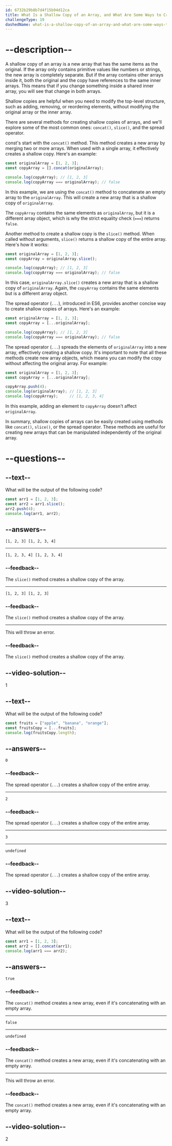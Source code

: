 ```yaml
---
id: 6732b29b8b7d4f15b94d12ca
title: What Is a Shallow Copy of an Array, and What Are Some Ways to Create These Copies?
challengeType: 19
dashedName: what-is-a-shallow-copy-of-an-array-and-what-are-some-ways-to-create-these-copies
---
```


# --description--

A shallow copy of an array is a new array that has the same items as the original. If the array only contains primitive values like numbers or strings, the new array is completely separate. But if the array contains other arrays inside it, both the original and the copy have references to the same inner arrays. This means that if you change something inside a shared inner array, you will see that change in both arrays.

Shallow copies are helpful when you need to modify the top-level structure, such as adding, removing, or reordering elements, without modifying the original array or the inner array.

There are several methods for creating shallow copies of arrays, and we'll explore some of the most common ones: `concat()`, `slice()`, and the spread operator.

const's start with the `concat()` method. This method creates a new array by merging two or more arrays. When used with a single array, it effectively creates a shallow copy. Here's an example:

```js
const originalArray = [1, 2, 3];
const copyArray = [].concat(originalArray);

console.log(copyArray); // [1, 2, 3]
console.log(copyArray === originalArray); // false
```

In this example, we are using the `concat()` method to concatenate an empty array to the `originalArray`. This will create a new array that is a shallow copy of `originalArray`. 

The `copyArray` contains the same elements as `originalArray`, but it is a different array object, which is why the strict equality check (`===`) returns `false`.

Another method to create a shallow copy is the `slice()` method. When called without arguments, `slice()` returns a shallow copy of the entire array. Here's how it works:

```js
const originalArray = [1, 2, 3];
const copyArray = originalArray.slice();

console.log(copyArray); // [1, 2, 3]
console.log(copyArray === originalArray); // false
```

In this case, `originalArray.slice()` creates a new array that is a shallow copy of `originalArray`. Again, the `copyArray` contains the same elements but is a different array object.

The spread operator (`...`), introduced in ES6, provides another concise way to create shallow copies of arrays. Here's an example:

```js
const originalArray = [1, 2, 3];
const copyArray = [...originalArray];

console.log(copyArray); // [1, 2, 3]
console.log(copyArray === originalArray); // false
```

The spread operator (`...`) spreads the elements of `originalArray` into a new array, effectively creating a shallow copy. It's important to note that all these methods create new array objects, which means you can modify the copy without affecting the original array. For example:

```js
const originalArray = [1, 2, 3];
const copyArray = [...originalArray];

copyArray.push(4);
console.log(originalArray); // [1, 2, 3]
console.log(copyArray);     // [1, 2, 3, 4]
```

In this example, adding an element to `copyArray` doesn't affect `originalArray`.

In summary, shallow copies of arrays can be easily created using methods like `concat()`, `slice()`, or the spread operator. These methods are useful for creating new arrays that can be manipulated independently of the original array.

# --questions--

## --text--

What will be the output of the following code?

```js
const arr1 = [1, 2, 3];
const arr2 = arr1.slice();
arr2.push(4);
console.log(arr1, arr2);
```

## --answers--

`[1, 2, 3] [1, 2, 3, 4]`

---

`[1, 2, 3, 4] [1, 2, 3, 4]`

### --feedback--

The `slice()` method creates a shallow copy of the array.

---

`[1, 2, 3] [1, 2, 3]`

### --feedback--

The `slice()` method creates a shallow copy of the array.

---

This will throw an error.

### --feedback--

The `slice()` method creates a shallow copy of the array.

## --video-solution--

1

## --text--

What will be the output of the following code?

```js
const fruits = ["apple", "banana", "orange"];
const fruitsCopy = [...fruits];
console.log(fruitsCopy.length);
```

## --answers--

`0`

### --feedback--

The spread operator (`...`) creates a shallow copy of the entire array.

---

`2`

### --feedback--

The spread operator (`...`) creates a shallow copy of the entire array.

---

`3`

---

`undefined`

### --feedback--

The spread operator (`...`) creates a shallow copy of the entire array.

## --video-solution--

3

## --text--

What will be the output of the following code?

```js
const arr1 = [1, 2, 3];
const arr2 = [].concat(arr1);
console.log(arr1 === arr2);
```

## --answers--

`true`

### --feedback--

The `concat()` method creates a new array, even if it's concatenating with an empty array.

---

`false`

---

`undefined`

### --feedback--

The `concat()` method creates a new array, even if it's concatenating with an empty array.

---

This will throw an error.

### --feedback--

The `concat()` method creates a new array, even if it's concatenating with an empty array.

## --video-solution--

2
